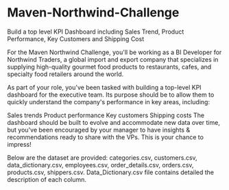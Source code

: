 # Maven-Northwind-Challenge
Build a top level KPI Dashboard including Sales Trend, Product Performance, Key Customers and Shipping Cost


For the Maven Northwind Challenge, you'll be working as a BI Developer for Northwind Traders, a global import and export company that specializes in supplying high-quality gourmet food products to restaurants, cafes, and specialty food retailers around the world.

As part of your role, you've been tasked with building a top-level KPI dashboard for the executive team. Its purpose should be to allow them to quickly understand the company's performance in key areas, including:

Sales trends
Product performance
Key customers
Shipping costs
The dashboard should be built to evolve and accommodate new data over time, but you've been encouraged by your manager to have insights & recommendations ready to share with the VPs. This is your chance to impress!


Below are the dataset are provided: categories.csv, customers.csv, data_dictionary.csv, employees.csv, order_details.csv, orders.csv, products.csv, shippers.csv.
Data_Dictionary.csv file contains detailed the description of each column. 
